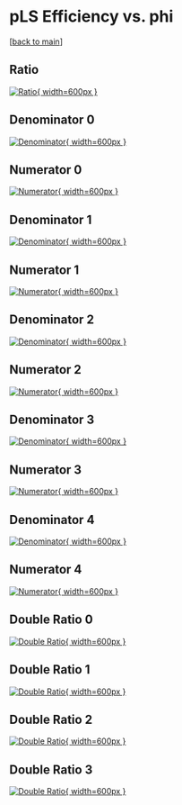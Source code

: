 # pLS Efficiency vs. phi

[[back to main](./)]



## Ratio

[![Ratio](../mtv/var/pLS_loweta_0_1_eff_phi.png){ width=600px }](../mtv/var/pLS_loweta_0_1_eff_phi.pdf)

## Denominator 0

[![Denominator](../mtv/den/pLS_loweta_0_1_eff_phi_den0.png){ width=600px }](../mtv/den/pLS_loweta_0_1_eff_phi_den0.pdf)

## Numerator 0

[![Numerator](../mtv/num/pLS_loweta_0_1_eff_phi_num0.png){ width=600px }](../mtv/num/pLS_loweta_0_1_eff_phi_num0.pdf)

## Denominator 1

[![Denominator](../mtv/den/pLS_loweta_0_1_eff_phi_den1.png){ width=600px }](../mtv/den/pLS_loweta_0_1_eff_phi_den1.pdf)

## Numerator 1

[![Numerator](../mtv/num/pLS_loweta_0_1_eff_phi_num1.png){ width=600px }](../mtv/num/pLS_loweta_0_1_eff_phi_num1.pdf)

## Denominator 2

[![Denominator](../mtv/den/pLS_loweta_0_1_eff_phi_den2.png){ width=600px }](../mtv/den/pLS_loweta_0_1_eff_phi_den2.pdf)

## Numerator 2

[![Numerator](../mtv/num/pLS_loweta_0_1_eff_phi_num2.png){ width=600px }](../mtv/num/pLS_loweta_0_1_eff_phi_num2.pdf)

## Denominator 3

[![Denominator](../mtv/den/pLS_loweta_0_1_eff_phi_den3.png){ width=600px }](../mtv/den/pLS_loweta_0_1_eff_phi_den3.pdf)

## Numerator 3

[![Numerator](../mtv/num/pLS_loweta_0_1_eff_phi_num3.png){ width=600px }](../mtv/num/pLS_loweta_0_1_eff_phi_num3.pdf)

## Denominator 4

[![Denominator](../mtv/den/pLS_loweta_0_1_eff_phi_den4.png){ width=600px }](../mtv/den/pLS_loweta_0_1_eff_phi_den4.pdf)

## Numerator 4

[![Numerator](../mtv/num/pLS_loweta_0_1_eff_phi_num4.png){ width=600px }](../mtv/num/pLS_loweta_0_1_eff_phi_num4.pdf)

## Double Ratio 0

[![Double Ratio](../mtv/ratio/pLS_loweta_0_1_eff_phi_ratio0.png){ width=600px }](../mtv/ratio/pLS_loweta_0_1_eff_phi_ratio0.pdf)

## Double Ratio 1

[![Double Ratio](../mtv/ratio/pLS_loweta_0_1_eff_phi_ratio1.png){ width=600px }](../mtv/ratio/pLS_loweta_0_1_eff_phi_ratio1.pdf)

## Double Ratio 2

[![Double Ratio](../mtv/ratio/pLS_loweta_0_1_eff_phi_ratio2.png){ width=600px }](../mtv/ratio/pLS_loweta_0_1_eff_phi_ratio2.pdf)

## Double Ratio 3

[![Double Ratio](../mtv/ratio/pLS_loweta_0_1_eff_phi_ratio3.png){ width=600px }](../mtv/ratio/pLS_loweta_0_1_eff_phi_ratio3.pdf)

